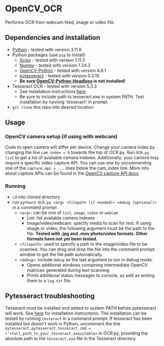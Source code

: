 # OpenCV_OCR
Performs OCR from webcam feed, image or video file.

## Dependencies and installation
- [Python](https://www.python.org/) - tested with version 3.11.6
- Python packages (use ```pip``` to install)
  - [Scipy](https://pypi.org/project/scipy/) - tested with version 1.11.3
  - [Numpy](https://pypi.org/project/numpy/) - tested with version 1.24.3
  - [OpenCV-Python](https://pypi.org/project/opencv-python/) - tested with version 4.8.1
  - [pytesseract](https://pypi.org/project/pytesseract/) - tested with version 0.3.10
  - __Be sure [OpenCV-Python-Headless](https://pypi.org/project/opencv-python-headless/) is not installed!__ 
- Tesseract OCR - tested with version 5.3.3
  - See installation instructions [here](https://tesseract-ocr.github.io/tessdoc/Installation.html)
  - Be sure to include path to tesseract.exe in system PATH. Test installation by running 'tesseract' in prompt
- ```git clone``` this repo into desired location
 
## Usage
### OpenCV camera setup (if using with webcam)
Code to open camera will differ per device. Change your camera index by changing the line ```cam_index = 0``` towards the top of OCR.py. Run ```OCR.py list``` to get a list of available camera indexes. Additionally, your camera may require a specific video capture API. You can use one by uncommenting one of the ```capture_api = ...``` lines below the cam_index line. More info about capture APIs can be found in the [OpenCV capture API docs](https://docs.opencv.org/3.4/d4/d15/group__videoio__flags__base.html#ga023786be1ee68a9105bf2e48c700294d).
### Running
- ```cd``` into cloned directory
- run ```python3 OCR.py <arg> <filepath (if needed)> <debug (optional)>``` in a command prompt
  - ```<arg>```: can be one of ```list```, ```image```, ```video``` or ```webcam```
    - List: list available camera indexes
    - Image/video/webcam: specify media to scan for text. If using image or video, the following argument must be the path to the file. __Tested with .jpg and .mov photo/video formats. Other formats have not yet been tested.__
  - ```<filepath>```: used to specify a path to the image/video file to be scanned. You can drag and drop the file into the command prompt window to get the file path automatically.
  - ```<debug>```: include ```debug``` as the last argument to run in debug mode.
    - Opens additional windows containing intermediate OpenCV matrices generated during text scanning
    - Prints additional status messages to console, as well as writing them to a ```log.txt``` file.
   
## Pytesseract troubleshooting
Tesseract must be installed and added to system PATH before pytesseract will work. See [here](https://tesseract-ocr.github.io/tessdoc/Installation.html) for installation instructions. The installation can be tested by running ```tesseract``` in a command prompt. If tesseract has been installed but doesn't work in Python, uncomment the line ```pytesseract.pytesseract.tesseract_cmd = r'<full_path_to_your_tesseract_executable>``` in OCR.py, providing the absolute path to the ```tesseract.exe``` file in the Tesseract directory.
